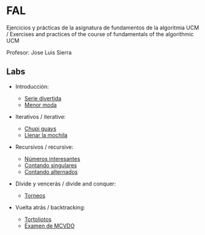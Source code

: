 # FAL

Ejercicios y prácticas de la asignatura de fundamentos de la algoritmia UCM / Exercises and practices of the course of fundamentals of the algorithmic UCM

Profesor: Jose Luis Sierra

## Labs

- Introducción:

  - [Serie divertida](./Practica_1)
  - [Menor moda](./Practica_2)

- Iterativos / iterative:
  - [Chupi guays](./Practica_3)
  - [Llenar la mochila](./Practica_4)
- Recursivos / recursive:
  - [Números interesantes](./Practica_5)
  - [Contando singulares](./Practica_6)
  - [Contando alternados](./Practica_6_Recuperacion)
- Divide y vencerás / divide and conquer:
  - [Torneos](./Practica_7)
- Vuelta atrás / backtracking:
  - [Tortoliotos](./Practica_8)
  - [Examen de MCVDO](./Practica_9)
